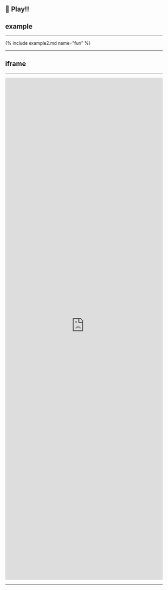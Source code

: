 🏀 Play!!
---

## example

---

{% include example2.md name="fun" %}

---
## iframe
----
<p><iframe src="https://lightcodepedia1.streamlit.app/?module=fun&embed=true&embed_options=hide_toolbar" width="100%" height="1600" loading="lazy" allowfullscreen="allowfullscreen" style="border:none;"></iframe></p>

---

